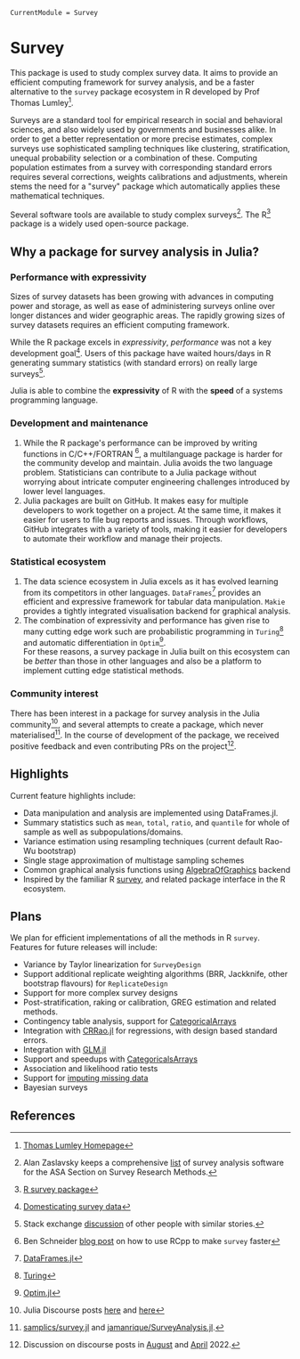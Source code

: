 ```@meta
CurrentModule = Survey
```

# Survey

This package is used to study complex survey data. It aims to provide an efficient computing framework for survey analysis, and be a faster alternative to the `survey` package ecosystem in R developed by Prof Thomas Lumley[^1].

Surveys are a standard tool for empirical research in social and behavioral sciences, and also widely used by governments and businesses alike. In order to get a better representation or more precise estimates, complex surveys use sophisticated sampling techniques like clustering, stratification, unequal probability selection or a combination of these. Computing population estimates from a survey with corresponding standard errors requires several corrections, weights calibrations and adjustments, wherein stems the need for a "survey" package which automatically applies these mathematical techniques.

Several software tools are available to study complex surveys[^10]. The R[^12] package is a widely used open-source package. 

## Why a package for survey analysis in Julia?

### Performance with expressivity 
Sizes of survey datasets has been growing with advances in computing power and storage, as well as ease of administering surveys online over longer distances and wider geographic areas. The rapidly growing sizes of survey datasets requires an efficient computing framework. 

While the R package excels in *expressivity*, *performance* was not a key development goal[^13]. Users of this package have waited hours/days in R generating summary statistics (with  standard errors) on really large surveys[^11].

Julia is able to combine the **expressivity** of R with the **speed** of a systems programming language. 

### Development and maintenance
1. While the R package's performance can be improved by writing functions in C/C++/FORTRAN [^7], a multilanguage package is harder for the community develop and maintain. Julia avoids the two language problem. Statisticians can contribute to a Julia package without worrying about intricate computer engineering challenges introduced by lower level languages. 
2. Julia packages are built on GitHub. It makes easy for multiple developers to work together on a project. At the same time, it makes it easier for users to file bug reports and issues. Through workflows, GitHub integrates with a variety of tools, making it easier for developers to automate their workflow and manage their projects.  

### Statistical ecosystem

1. The data science ecosystem in Julia excels as it has evolved learning from its competitors in other languages. `DataFrames`[^3] provides an efficient and expressive framework for tabular data manipulation. `Makie` provides a tightly integrated visualisation backend for graphical analysis. 
2. The combination of expressivity and performance has given rise to many cutting edge work such are probabilistic programming in `Turing`[^4] and automatic differentiation in `Optim`[^6].    
For these reasons, a survey package in Julia built on this ecosystem can be *better* than those in other languages and also be a platform to implement cutting edge statistical methods.  

### Community interest

There has been interest in a package for survey analysis in the Julia community[^8], and several attempts to create a package, which never materialised[^9]. In the course of development of the package, we received positive feedback and even contributing PRs on the project[^5].

## Highlights
Current feature highlights include:
- Data manipulation and analysis are implemented using DataFrames.jl.
- Summary statistics such as `mean`, `total`, `ratio`, and `quantile` for whole of sample as well as subpopulations/domains.
- Variance estimation using resampling techniques (current default Rao-Wu bootstrap)
- Single stage approximation of multistage sampling schemes
- Common graphical analysis functions using [AlgebraOfGraphics](https://github.com/MakieOrg/AlgebraOfGraphics.jl) backend
- Inspired by the familiar R [survey](https://r-survey.r-forge.r-project.org/survey/), and related package interface in the R ecosystem.

## Plans
We plan for efficient implementations of all the methods in R `survey`. Features for future releases will include:

- Variance by Taylor linearization for `SurveyDesign`
- Support additional replicate weighting algorithms (BRR, Jackknife, other bootstrap flavours) for `ReplicateDesign`
- Support for more complex survey designs
- Post-stratification, raking or calibration, GREG estimation and related methods.
- Contingency table analysis, support for [CategoricalArrays](https://github.com/JuliaData/CategoricalArrays.jl)
- Integration with [CRRao.jl](https://github.com/xKDR/CRRao.jl) for regressions, with design based standard errors. 
- Integration with [GLM.jl](https://github.com/JuliaStats/GLM.jl)
- Support and speedups with [CategoricalsArrays](https://github.com/JuliaData/CategoricalArrays.jl)
- Association and likelihood ratio tests
- Support for [imputing missing data](https://stat.ethz.ch/CRAN/web/packages/mitools/index.html)
- Bayesian surveys

## References

[^1]: [Thomas Lumley Homepage](https://www.stat.auckland.ac.nz/people/tlum005)
[^2]: [Makie project](https://docs.makie.org/stable/)
[^3]: [DataFrames.jl](https://dataframes.juliadata.org/stable/) 
[^4]: [Turing](https://turing.ml/stable/)
[^5]: Discussion on discourse posts in [August](https://discourse.julialang.org/t/suggestions-for-the-design-of-survey-jl/86381) and [April](https://discourse.julialang.org/t/pushing-julia-statistics-development/80111) 2022.
[^6]: [Optim.jl](https://julianlsolvers.github.io/Optim.jl/stable/)
[^7]: Ben Schneider [blog post](https://www.practicalsignificance.com/posts/making-the-survey-package-run-100x-faster/) on how to use RCpp to make `survey` faster
[^8]: Julia Discourse posts [here](https://discourse.julialang.org/t/any-package-for-survey-data-analysis/67317) and [here](https://discourse.julialang.org/t/analysis-of-complex-surveys-in-julia/44011) 
[^9]: [samplics/survey.jl](https://github.com/samplics-org/survey.jl) and [jamanrique/SurveyAnalysis.jl](https://github.com/jamanrique/SurveyAnalysis.jl).
[^10]: Alan Zaslavsky keeps a comprehensive [list](https://www.hcp.med.harvard.edu/statistics/survey-soft/) of survey analysis software for the ASA Section on Survey Research Methods.
[^11]: Stack exchange [discussion](https://stackoverflow.com/questions/35210712/methods-in-r-for-large-complex-survey-data-sets) of other people with similar stories.
[^12]: [R survey package](https://cran.r-project.org/web/packages/survey/index.html)
[^13]: [Domesticating survey data](https://dicook.github.io/WOMBAT/slides/thomas.pdf)